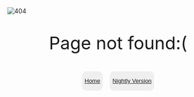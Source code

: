 <style>
  .pageButtons {
    display: flex;
    justify-content: center;
  }

  .editPage, .breadcrumb {
    visibility: hidden;
  }
	
  .home, .nightly {
    display: flex;
    justify-content: center;
    border-radius: 10px;
    border: none;
    transition: .3s;
    margin-left: .5rem;
    margin-right: .5rem;
  }

  .home:hover, .nightly:hover {
    border-radius: 10px;
    transform: scale(1.025);
    transition: .3s;
  }
  
  p:not(button p) {
    text-align: center;
    font-size: 2.5rem;
  }
</style>

<div class="pageNotFound">
  <img src="https://github.com/user-attachments/assets/d8222221-ae23-4124-9a86-82ab005862a4" alt="404" />
  <p>Page not found:(</p>
  <div class="pageButtons">
    <button class="home">
      <p><a href="./foreword.md"><i class="fa fa-home" aria-hidden="true"></i> Home</a></p>
    </button>
    <button class="nightly">
      <p><a href="https://wiki.botdesignerdiscord.com/nightly/"><i class="fa fa-moon-o" aria-hidden="true"></i> Nightly Version</a></p>
    </button>
  </div>
</div>
